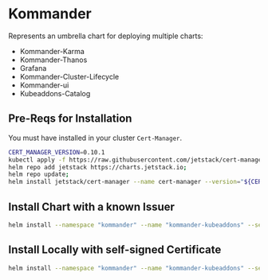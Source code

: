 # Kommander
Represents an umbrella chart for deploying multiple charts:
- Kommander-Karma
- Kommander-Thanos
- Grafana
- Kommander-Cluster-Lifecycle
- Kommander-ui
- Kubeaddons-Catalog

## Pre-Reqs for Installation
You must have installed in your cluster `Cert-Manager`.

```bash
CERT_MANAGER_VERSION=0.10.1
kubectl apply -f https://raw.githubusercontent.com/jetstack/cert-manager/v${CERT_MANAGER_VERSION}/deploy/manifests/00-crds.yaml;
helm repo add jetstack https://charts.jetstack.io;
helm repo update;
helm install jetstack/cert-manager --name cert-manager --version="${CERT_MANAGER_VERSION}" --namespace cert-manager;
```

## Install Chart with a known Issuer
```bash
helm install --namespace "kommander" --name "kommander-kubeaddons" --set kommander-cluster-lifecycle.certificates.issuer.name="issuer-name" ./stable/kommander
```

## Install Locally with self-signed Certificate
```bash
helm install --namespace "kommander" --name "kommander-kubeaddons" --set kommander-cluster-lifecycle.certificates.issuer.selfSigned=true ./stable/kommander
```
